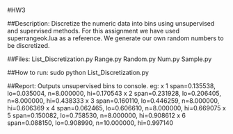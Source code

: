 #HW3 

##Description:
Discretize the numeric data into bins using unsupervised and supervised methods.
For this assignment we have used superrangeok.lua as a reference. We generate our own random numbers to be discretized. 



##Files:
List_Discretization.py
Range.py
Random.py
Num.py
Sample.py
 
 
##How to run:
sudo python List_Discretization.py

##Report:
Outputs unsupervised bins to console.
eg:
x 1 span=0.135538, lo=0.035004, n=8.000000, hi=0.170543
x 2 span=0.231928, lo=0.206405, n=8.000000, hi=0.438333
x 3 span=0.160110, lo=0.446259, n=8.000000, hi=0.606369
x 4 span=0.062465, lo=0.606610, n=8.000000, hi=0.669075
x 5 span=0.150082, lo=0.758530, n=8.000000, hi=0.908612
x 6 span=0.088150, lo=0.908990, n=10.000000, hi=0.997140
